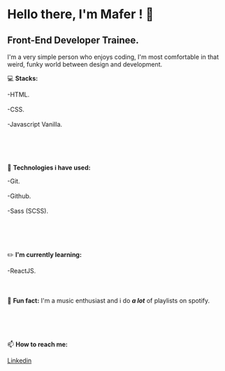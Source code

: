 # Hello there, I'm Mafer ! :elephant:
## Front-End Developer Trainee.

I'm a very simple person who enjoys coding, I'm most comfortable in that weird, funky world between design and development.



:computer: **Stacks:**

-HTML. <br></br>
-CSS. <br></br>
-Javascript Vanilla.

<br></br>
<br></br>
:nut_and_bolt: **Technologies i have used:**

-Git.<br></br>
-Github. <br></br>
-Sass (SCSS).

<br></br>
<br></br>
:pencil2: **I'm currently learning:**

-ReactJS.
<br></br>
<br></br>
:musical_note: **Fun fact:** I'm a music enthusiast and i do **_a lot_** of playlists on spotify.

<br></br>
<br></br>
📫 **How to reach me:**

[Linkedin](https://www.linkedin.com/in/mar%C3%ADa-fernanda-jim%C3%A9nez-8a33871b6/)
